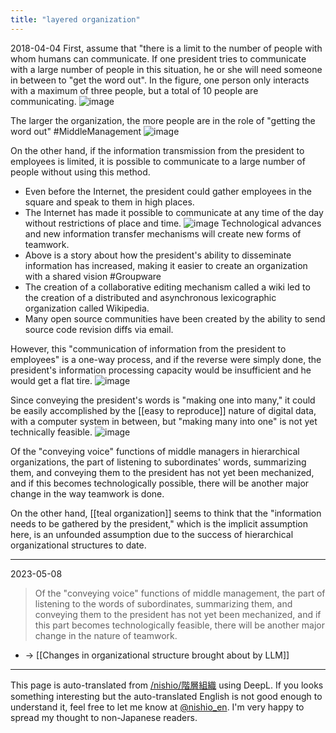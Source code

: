 ```yaml
---
title: "layered organization"
---
```


2018-04-04
First, assume that "there is a limit to the number of people with whom humans can communicate.
If one president tries to communicate with a large number of people in this situation, he or she will need someone in between to "get the word out".
In the figure, one person only interacts with a maximum of three people, but a total of 10 people are communicating.
![image](https://gyazo.com/b5990644a6f79390786c2a96b885e4ed/thumb/1000)

The larger the organization, the more people are in the role of "getting the word out" #MiddleManagement
![image](https://gyazo.com/553009b81c3bf33dd8b7fac5662fc610/thumb/1000)

On the other hand, if the information transmission from the president to employees is limited, it is possible to communicate to a large number of people without using this method.
- Even before the Internet, the president could gather employees in the square and speak to them in high places.
- The Internet has made it possible to communicate at any time of the day without restrictions of place and time.
![image](https://gyazo.com/27d4cb993d8b9966ae168d5db2597081/thumb/1000)
Technological advances and new information transfer mechanisms will create new forms of teamwork.
- Above is a story about how the president's ability to disseminate information has increased, making it easier to create an organization with a shared vision #Groupware
- The creation of a collaborative editing mechanism called a wiki led to the creation of a distributed and asynchronous lexicographic organization called Wikipedia.
- Many open source communities have been created by the ability to send source code revision diffs via email.

However, this "communication of information from the president to employees" is a one-way process, and if the reverse were simply done, the president's information processing capacity would be insufficient and he would get a flat tire.
![image](https://gyazo.com/6ca416b15e52d67441c776e2ba93fff1/thumb/1000)

Since conveying the president's words is "making one into many," it could be easily accomplished by the [[easy to reproduce]] nature of digital data, with a computer system in between, but "making many into one" is not yet technically feasible.
![image](https://gyazo.com/6870d73a2d8fea4dfb9c9a190007f2e2/thumb/1000)

Of the "conveying voice" functions of middle managers in hierarchical organizations, the part of listening to subordinates' words, summarizing them, and conveying them to the president has not yet been mechanized, and if this becomes technologically possible, there will be another major change in the way teamwork is done.

On the other hand, [[teal organization]] seems to think that the "information needs to be gathered by the president," which is the implicit assumption here, is an unfounded assumption due to the success of hierarchical organizational structures to date.

----
2023-05-08
> Of the "conveying voice" functions of middle management, the part of listening to the words of subordinates, summarizing them, and conveying them to the president has not yet been mechanized, and if this part becomes technologically feasible, there will be another major change in the nature of teamwork.
- → [[Changes in organizational structure brought about by LLM]]

---
This page is auto-translated from [/nishio/階層組織](https://scrapbox.io/nishio/階層組織) using DeepL. If you looks something interesting but the auto-translated English is not good enough to understand it, feel free to let me know at [@nishio_en](https://twitter.com/nishio_en). I'm very happy to spread my thought to non-Japanese readers.